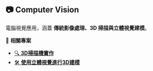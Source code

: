 ## 📷 Computer Vision  
電腦視覺應用，涵蓋 **傳統影像處理、3D 掃描與立體視覺建模**。  

📌 **相關專案**
- [🔍 **3D掃描機實作**](https://github.com/WuRobber/CVMaterial/tree/main/CV/MidtermProject) 
- [🛠 **使用立體視覺進行3D建模**](https://github.com/WuRobber/CVMaterial/tree/main/CV/FinalProject) 
